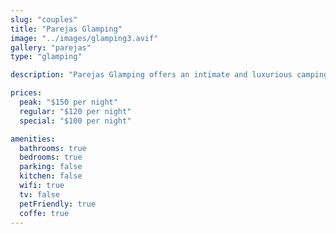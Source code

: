 ```yaml
---
slug: "couples"
title: "Parejas Glamping"
image: "../images/glamping3.avif"
gallery: "parejas"
type: "glamping"

description: "Parejas Glamping offers an intimate and luxurious camping experience for couples looking to connect with nature. Surrounded by lush greenery and featuring a cozy bed, this glamping spot is perfect for a romantic getaway while enjoying the beauty of Playa Blanca."

prices:
  peak: "$150 per night"
  regular: "$120 per night"
  special: "$100 per night"

amenities:
  bathrooms: true
  bedrooms: true
  parking: false
  kitchen: false
  wifi: true
  tv: false
  petFriendly: true
  coffe: true
---
```

